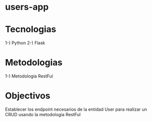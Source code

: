 # users-app

# Tecnologias
1-) Python
2-) Flask

# Metodologias
1-) Metodologia RestFul

# Objectivos
Establecer los endpoint necesarios de la entidad User para realizar un CRUD usando la metodologia RestFul
